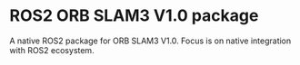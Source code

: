 # ROS2 ORB SLAM3 V1.0 package

A native ROS2 package for ORB SLAM3 V1.0. Focus is on native integration with ROS2 ecosystem.
